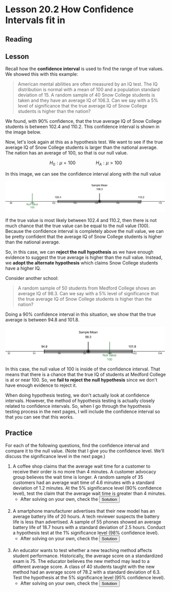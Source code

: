 <head>
<script src="https://polyfill.io/v3/polyfill.min.js?features=es6"></script>
<script id="MathJax-script" async src="https://cdn.jsdelivr.net/npm/mathjax@3/es5/tex-mml-chtml.js"></script>
</head>

# Lesson 20.2 How Confidence Intervals fit in
## Reading

## Lesson
Recall how the __confidence interval__ is used to find the range of true values. We showed this with this example:

> American mental abilities are often measured by an IQ test.  The IQ distribution is normal with a mean of 100 and a population standard deviation of 15. A random sample of 40 Snow College students is taken and they have an average IQ of 106.3. Can we say with a 5% level of significance that the true average IQ of Snow College students is higher than the nation?

We found, with 90% confidence, that the true average IQ of Snow College students is between 102.4 and 110.2. This confidence interval is shown in the image below.

Now, let's look again at this as a hypothesis test. We want to see if the true average IQ of Snow College students is larger than the national average. The nation has an average of 100, so that is our null value.

$$H_0: \mu = 100 \qquad\qquad H_A: \mu > 100$$

In this image, we can see the confidence interval along with the null value

<img src="images/Fig20_1a_90ConfInt.png?raw=true" width="500" alt="90% Confidence Level">

If the true value is most likely between 102.4 and 110.2, then there is not much chance that the true value can be equal to the null value (100). Because the confidence interval is completely above the null value, we can be pretty confident that the average IQ of Snow College students is higher than the national average.

So, in this case, we can __reject the null hypothesis__ as we have enough evidence to suggest the true average is higher than the null value. Instead, we __adopt the alternate hypothesis__ which claims Snow College students have a higher IQ.

Consider another school:

> A random sample of 50 students from Medford College shows an average IQ of 98.3. Can we say with a 5% level of significance that the true average IQ of Snow College students is higher than the nation?

Doing a 90% confidence interval in this situation, we show that the true average is between 94.8 and 101.8.

<img src="images/Fig20_1b_90ConfInt.png?raw=true" width="500" alt="90% Confidence Level">

In this case, the null value of 100 is inside of the confidence interval. That means that there is a chance that the true IQ of students at Medford College is at or near 100. So, we __fail to reject the null hypothesis__ since we don't have enough evidence to reject it.

When doing hypothesis testing, we don't actually look at confidence intervals. However, the method of hypothesis testing is actually closely related to confidence intervals. So, when I go through the hypothesis testing process in the next pages, I will include the confidence interval so that you can see that this works.

## Practice
For each of the following questions, find the confidence interval and compare it to the null value. (Note that I give you the confidence level. We'll discuss the significance level in the next page.)
1. A coffee shop claims that the average wait time for a customer to receive their order is no more than 4 minutes. A customer advocacy group believes the wait time is longer. A random sample of 35 customers had an average wait time of 4.6 minutes with a standard deviation of 1.2 minutes. At the 5% significance level (90% confidence level), test the claim that the average wait time is greater than 4 minutes.
    * After solving on your own, check the <button popovertarget="Problem_1">Solution</button><br><br>
2. A smartphone manufacturer advertises that their new model has an average battery life of 20 hours. A tech reviewer suspects the battery life is less than advertised. A sample of 55 phones showed an average battery life of 18.7 hours with a standard deviation of 2.5 hours. Conduct a hypothesis test at the 1% significance level (98% confidence level).
    * After solving on your own, check the <button popovertarget="Problem_2">Solution</button><br><br>
3. An educator wants to test whether a new teaching method affects student performance. Historically, the average score on a standardized exam is 75. The educator believes the new method may lead to a different average score. A class of 40 students taught with the new method had an average score of 78.2 with a standard deviation of 6.3. Test the hypothesis at the 5% significance level (95% confidence level).
    * After solving on your own, check the <button popovertarget="Problem_3">Solution</button>

<div popover id="Problem_1">

## Problem 20.2.1
1. A coffee shop claims that the average wait time for a customer to receive their order is no more than __4 minutes__. A customer advocacy group believes the wait time is longer. A __random sample__ of __35 customers__ had an __average wait time of 4.6 minutes__ with a __standard deviation of 1.2 minutes__. At the 5% significance level (90% confidence level), test the claim that the average wait time is greater than 4 minutes.

We are going to do the following:
1. Verify that the CLT is satisfied
2. Define our Hypotheses
3. Determine the correct interval to use
4. Calculate the interval
5. Compare to the null value

The Central Limit Theorem is satisfied
* The sample is random
* The sample is large enough ($$n = 35 > 30$$)

From 20.1, we determined the hypotheses:

$$H_0: \mu = 4 \qquad\qquad $$H_A: \mu > 4$$

Since we don't have a population standard deviation ($$\sigma$$), we will use a t-score with the `TInterval` function on the calculator.

<img src="images/Fig20_1c_TI84.png?raw=true" width="500" alt="Setting for TInterval function"> <img src="images/Fig20_1d_results.png?raw=true" width="500" alt="Results for confidence interval">

With 90% confidence, we see the true average wait time for customers is between 4.257 and 4.943 minutes. The null value ($$\mu_0 = 4$$) is *not* inside the confidence interval. So, we can __reject the null hypothesis__.

Therefore, there is enough evidence to suggest that the average wait time for customers to receive their orders is more than 4 minutes.

<center><button popovertarget="Problem_1" popovertargetaction="hide">Close</button></center>
</div>

<div popover id="Problem_2">

## Problem 20.2.2
2. A smartphone manufacturer advertises that their new model has an average battery life of __20 hours__. A tech reviewer suspects the battery life is less than advertised. A __random sample__ of __55 phones__ showed an __average battery life of 18.7 hours__ with a __standard deviation of 2.5 hours__. Conduct a hypothesis test at the 1% significance level (98% confidence level).

We are going to do the following:
1. Verify that the CLT is satisfied
2. Define our Hypotheses
3. Determine the correct interval to use
4. Calculate the interval
5. Compare to the null value

The Central Limit Theorem is satisfied
* The sample is random
* The sample is large enough ($$n = 55 > 30$$)

From 20.1, we determined the hypotheses:

$$H_0: \mu = 20 \qquad\qquad $$H_A: \mu < 20$$

Since we don't have a population standard deviation ($$\sigma$$), we will use a t-score with the `TInterval` function on the calculator.

<img src="images/Fig20_1e_TI84.png?raw=true" width="500" alt="Setting for TInterval function"> <img src="images/Fig20_1f_results.png?raw=true" width="500" alt="Results for confidence interval">

With 98% confidence, we see the true average wait time for customers is between 17.892 and 19.508 minutes. The null value ($$\mu_0 = 20$$) is *not* inside the confidence interval. So, we can __reject the null hypothesis__.

Therefore, there is enough evidence to suggest that the average battery life is less than 20 hours.

<center><button popovertarget="Problem_2" popovertargetaction="hide">Close</button></center>
</div>
<div popover id="Problem_3">

## Problem 20.2.3
3. An educator wants to test whether a new teaching method affects student performance. Historically, __the average score on a standardized exam is 75__. The educator believes the new method may lead to a different average score. A class of __40 students__ taught with the new method had an __average score of 78.2__ with a __standard deviation of 6.3__. Test the hypothesis at the 5% significance level (95% confidence level).

We are going to do the following:
1. Verify that the CLT is satisfied
2. Define our Hypotheses
3. Determine the correct interval to use
4. Calculate the interval
5. Compare to the null value

The Central Limit Theorem is NOT satisfied
* <font color='red'>The sample is *not* random</font>
* The sample is large enough ($$n = 35 > 30$$)

Technically, we should stop here. However, just for practice, we'll go ahead and solve it even though the CLT is not satisfied.

From 20.1, we determined the hypotheses:

$$H_0: \mu = 75 \qquad\qquad $$H_A: \mu > 75$$

Since we don't have a population standard deviation ($$\sigma$$), we will use a t-score with the `TInterval` function on the calculator.

<img src="images/Fig20_1g_TI84.png?raw=true" width="500" alt="Setting for TInterval function"> <img src="images/Fig20_1h_results.png?raw=true" width="500" alt="Results for confidence interval">

With 98% confidence, we see the true average score is between 76.185 and 80.215 minutes. The null value ($$\mu_0 = 75$$) is *not* inside the confidence interval. So, we can __reject the null hypothesis__.

Therefore, there is enough evidence to suggest that the average score with the new teaching method is different from the average score with the old teaching method.

<center><button popovertarget="Problem_3" popovertargetaction="hide">Close</button></center>
</div>